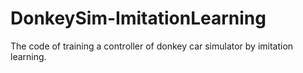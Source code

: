 # DonkeySim-ImitationLearning
The code of training a controller of donkey car simulator by imitation learning.

